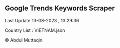 

## Google Trends Keywords Scraper 
 
Last Update 13-08-2023 , 13:29:36

Country List :
VIETNAM.json



© Abdul Muttaqin 
